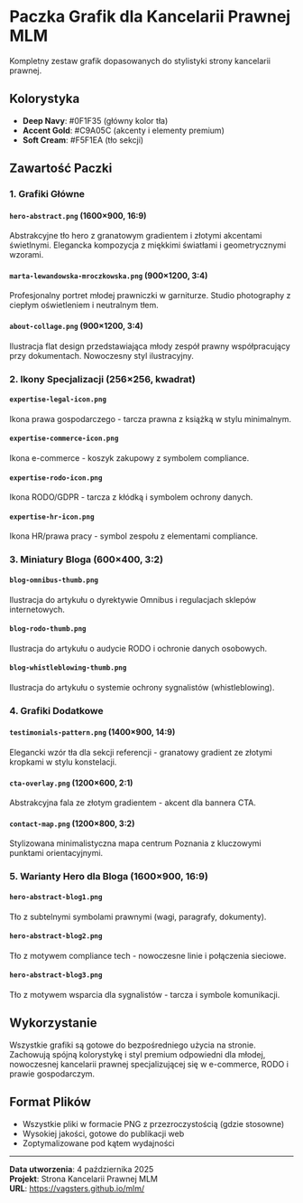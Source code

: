 # Paczka Grafik dla Kancelarii Prawnej MLM

Kompletny zestaw grafik dopasowanych do stylistyki strony kancelarii prawnej.

## Kolorystyka
- **Deep Navy**: #0F1F35 (główny kolor tła)
- **Accent Gold**: #C9A05C (akcenty i elementy premium)
- **Soft Cream**: #F5F1EA (tło sekcji)

## Zawartość Paczki

### 1. Grafiki Główne

#### `hero-abstract.png` (1600×900, 16:9)
Abstrakcyjne tło hero z granatowym gradientem i złotymi akcentami świetlnymi. Elegancka kompozycja z miękkimi światłami i geometrycznymi wzorami.

#### `marta-lewandowska-mroczkowska.png` (900×1200, 3:4)
Profesjonalny portret młodej prawniczki w garniturze. Studio photography z ciepłym oświetleniem i neutralnym tłem.

#### `about-collage.png` (900×1200, 3:4)
Ilustracja flat design przedstawiająca młody zespół prawny współpracujący przy dokumentach. Nowoczesny styl ilustracyjny.

### 2. Ikony Specjalizacji (256×256, kwadrat)

#### `expertise-legal-icon.png`
Ikona prawa gospodarczego - tarcza prawna z książką w stylu minimalnym.

#### `expertise-commerce-icon.png`
Ikona e-commerce - koszyk zakupowy z symbolem compliance.

#### `expertise-rodo-icon.png`
Ikona RODO/GDPR - tarcza z kłódką i symbolem ochrony danych.

#### `expertise-hr-icon.png`
Ikona HR/prawa pracy - symbol zespołu z elementami compliance.

### 3. Miniatury Bloga (600×400, 3:2)

#### `blog-omnibus-thumb.png`
Ilustracja do artykułu o dyrektywie Omnibus i regulacjach sklepów internetowych.

#### `blog-rodo-thumb.png`
Ilustracja do artykułu o audycie RODO i ochronie danych osobowych.

#### `blog-whistleblowing-thumb.png`
Ilustracja do artykułu o systemie ochrony sygnalistów (whistleblowing).

### 4. Grafiki Dodatkowe

#### `testimonials-pattern.png` (1400×900, 14:9)
Elegancki wzór tła dla sekcji referencji - granatowy gradient ze złotymi kropkami w stylu konstelacji.

#### `cta-overlay.png` (1200×600, 2:1)
Abstrakcyjna fala ze złotym gradientem - akcent dla bannera CTA.

#### `contact-map.png` (1200×800, 3:2)
Stylizowana minimalistyczna mapa centrum Poznania z kluczowymi punktami orientacyjnymi.

### 5. Warianty Hero dla Bloga (1600×900, 16:9)

#### `hero-abstract-blog1.png`
Tło z subtelnymi symbolami prawnymi (wagi, paragrafy, dokumenty).

#### `hero-abstract-blog2.png`
Tło z motywem compliance tech - nowoczesne linie i połączenia sieciowe.

#### `hero-abstract-blog3.png`
Tło z motywem wsparcia dla sygnalistów - tarcza i symbole komunikacji.

## Wykorzystanie

Wszystkie grafiki są gotowe do bezpośredniego użycia na stronie. Zachowują spójną kolorystykę i styl premium odpowiedni dla młodej, nowoczesnej kancelarii prawnej specjalizującej się w e-commerce, RODO i prawie gospodarczym.

## Format Plików

- Wszystkie pliki w formacie PNG z przezroczystością (gdzie stosowne)
- Wysokiej jakości, gotowe do publikacji web
- Zoptymalizowane pod kątem wydajności

---

**Data utworzenia**: 4 października 2025  
**Projekt**: Strona Kancelarii Prawnej MLM  
**URL**: https://vagsters.github.io/mlm/
